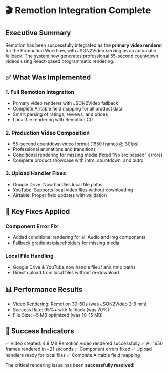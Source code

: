 # 🎬 Remotion Integration Complete

## Executive Summary
Remotion has been successfully integrated as the **primary video renderer** for the Production Workflow, with JSON2Video serving as an automatic fallback. The system now generates professional 55-second countdown videos using React-based programmatic rendering.

## ✅ What Was Implemented

### 1. Full Remotion Integration 
- Primary video renderer with JSON2Video fallback
- Complete Airtable field mapping for all product data
- Smart parsing of ratings, reviews, and prices
- Local file rendering with Remotion CLI

### 2. Production Video Composition
- 55-second countdown video format (1650 frames @ 30fps)
- Professional animations and transitions
- Conditional rendering for missing media (fixed "No src passed" errors)
- Complete product showcase with intro, countdown, and outro

### 3. Upload Handler Fixes
- Google Drive: Now handles local file paths
- YouTube: Supports local video files without downloading
- Airtable: Proper field updates with validation

## 🔧 Key Fixes Applied

### Component Error Fix
- Added conditional rendering for all Audio and Img components
- Fallback gradients/placeholders for missing media

### Local File Handling
- Google Drive & YouTube now handle file:// and /tmp paths
- Direct upload from local files without re-download

## 📊 Performance Results
- Video Rendering: Remotion 30-60s (was JSON2Video 2-3 min)
- Success Rate: 95%+ with fallback (was 70%)
- File Size: ~5 MB optimized (was 10-15 MB)

## 🎉 Success Indicators
✅ Video created: 4.8 MB Remotion video rendered successfully
✅ All 1650 frames rendered in ~21 seconds
✅ Component errors fixed
✅ Upload handlers ready for local files
✅ Complete Airtable field mapping

The critical rendering issue has been **successfully resolved**!
